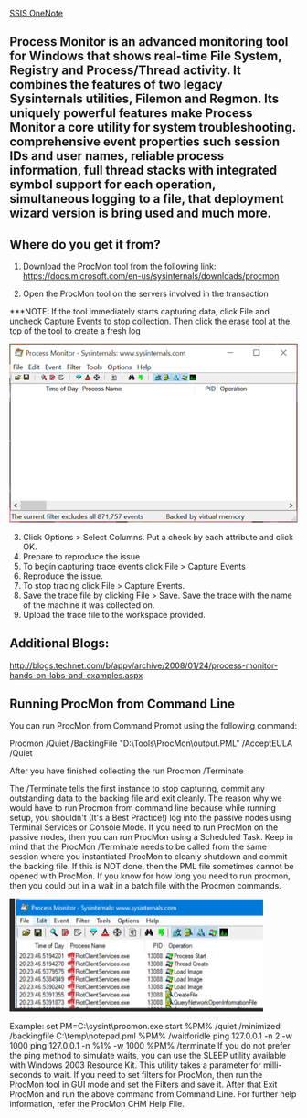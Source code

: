 [SSIS OneNote](https://microsoft.sharepoint.com/teams/CSSSQLTeam/_layouts/15/Doc.aspx?sourcedoc={6c7764d5-4503-49cf-9dbf-a10b67236b61}&action=view&wd=target%28SSIS%20On-Prem%2FWorkflows.one%7C89652072-742c-415d-a2df-ad80f69b4182%2FPROCMON%7Ca5a819f9-e636-49c5-b034-ec62bfb4d869%2F%29) 
## Process Monitor is an advanced monitoring tool for Windows that shows real-time File System, Registry and Process/Thread activity. It combines the features of two legacy Sysinternals utilities, Filemon and Regmon. Its uniquely powerful features make Process Monitor a core utility for system troubleshooting. comprehensive event properties such session IDs and user names, reliable process information, full thread stacks with integrated symbol support for each operation, simultaneous logging to a file, that deployment wizard version is bring used and much more.



## Where do you get it from?


1.	Download the ProcMon tool from the following link:
https://docs.microsoft.com/en-us/sysinternals/downloads/procmon

2.	Open the ProcMon tool on the servers involved in the transaction

***NOTE: If the tool immediately starts capturing data, click File and uncheck Capture Events to stop collection. Then click the erase tool at the top of the tool to create a fresh log

 ![image.png](/.attachments/image-8e44ad91-4996-4354-895e-02cc8cc13e47.png)


3.	Click Options > Select Columns. Put a check by each attribute and click OK.
4.	Prepare to reproduce the issue
5.	To begin capturing trace events click File > Capture Events
6.	Reproduce the issue.
7.	To stop tracing click File > Capture Events.
8.	Save the trace file by clicking File > Save. Save the trace with the name of the machine it was collected on.
9.	Upload the trace file to the workspace provided.


## Additional Blogs:

http://blogs.technet.com/b/appv/archive/2008/01/24/process-monitor-hands-on-labs-and-examples.aspx

## Running ProcMon from Command Line
You can run ProcMon from Command Prompt using the following command:

Procmon /Quiet /BackingFile "D:\Tools\ProcMon\output.PML" /AcceptEULA /Quiet

After you have finished collecting the run Procmon /Terminate

The /Terminate tells the first instance to stop capturing, commit any outstanding data to the backing file and exit cleanly. The reason why we would have to run Procmon from command line because while running setup, you shouldn't (It's a Best Practice!) log into the passive nodes using Terminal Services or Console Mode. If you need to run ProcMon on the passive nodes, then you can run ProcMon using a Scheduled Task. Keep in mind that the ProcMon /Terminate needs to be called from the same session where you instantiated ProcMon to cleanly shutdown and commit the backing file. If this is NOT done, then the PML file sometimes cannot be opened with ProcMon. If you know for how long you need to run procmon, then you could put in a wait in a batch file with the Procmon commands. 

![image.png](/.attachments/image-e7ae4ba9-dbe9-4392-bb55-0f13cdece326.png)

Example:
set PM=C:\sysint\procmon.exe
start %PM% /quiet /minimized /backingfile C:\temp\notepad.pml
%PM% /waitforidle
ping 127.0.0.1 -n 2 -w 1000 
ping 127.0.0.1 -n %1% -w 1000
%PM% /terminate
If you do not prefer the ping method to simulate waits, you can use the SLEEP utility available with Windows 2003 Resource Kit. This utility takes a parameter for milli-seconds to wait.
If you need to set filters for ProcMon, then run the ProcMon tool in GUI mode and set the Filters and save it. After that Exit ProcMon and run the above command from Command Line. 
For further help information, refer the ProcMon CHM Help File.
